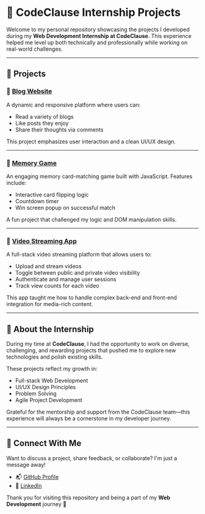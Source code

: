 # 💼 CodeClause Internship Projects

Welcome to my personal repository showcasing the projects I developed during my **Web Development Internship at CodeClause**. This experience helped me level up both technically and professionally while working on real-world challenges.

---

## 🚀 Projects

### 📖 [Blog Website](https://github.com/shyam242/Code_clause/tree/main/Blog_website)
A dynamic and responsive platform where users can:
- Read a variety of blogs
- Like posts they enjoy
- Share their thoughts via comments

This project emphasizes user interaction and a clean UI/UX design.

---

### 🧠 [Memory Game](https://github.com/shyam242/Code_clause/tree/main/memory_game)
An engaging memory card-matching game built with JavaScript. Features include:
- Interactive card flipping logic
- Countdown timer
- Win screen popup on successful match

A fun project that challenged my logic and DOM manipulation skills.

---

### 🎥 [Video Streaming App](https://github.com/shyam242/Code_clause/Video_streaming_app)
A full-stack video streaming platform that allows users to:
- Upload and stream videos
- Toggle between public and private video visibility
- Authenticate and manage user sessions
- Track view counts for each video

This app taught me how to handle complex back-end and front-end integration for media-rich content.

---

## 📝 About the Internship

During my time at **CodeClause**, I had the opportunity to work on diverse, challenging, and rewarding projects that pushed me to explore new technologies and polish existing skills.  

These projects reflect my growth in:
- Full-stack Web Development  
- UI/UX Design Principles  
- Problem Solving  
- Agile Project Development

Grateful for the mentorship and support from the CodeClause team—this experience will always be a cornerstone in my developer journey.

---

## 🤝 Connect With Me

Want to discuss a project, share feedback, or collaborate? I'm just a message away!

- 📬 [GitHub Profile](https://github.com/shyam242)
- 💼 [LinkedIn](https://www.linkedin.com/in/shyam2402)

Thank you for visiting this repository and being a part of my **Web Development** journey 🚀
